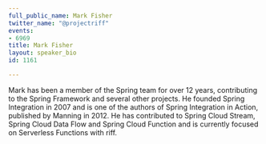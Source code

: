 ```yaml
---
full_public_name: Mark Fisher
twitter_name: "@projectriff"
events:
- 6969
title: Mark Fisher
layout: speaker_bio
id: 1161

---
```

Mark has been a member of the Spring team for over 12 years, contributing to the Spring Framework and several other projects. He founded Spring Integration in 2007 and is one of the authors of Spring Integration in Action, published by Manning in 2012. He has contributed to Spring Cloud Stream, Spring Cloud Data Flow and Spring Cloud Function and is currently focused on Serverless Functions with riff.